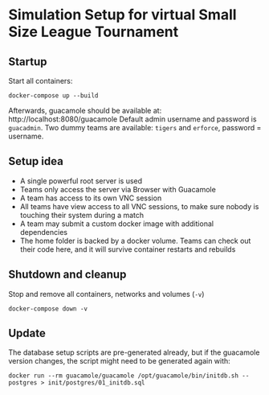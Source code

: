 # Simulation Setup for virtual Small Size League Tournament

## Startup

Start all containers:
```shell
docker-compose up --build
```
Afterwards, guacamole should be available at: http://localhost:8080/guacamole
Default admin username and password is `guacadmin`.
Two dummy teams are available: `tigers` and `erforce`, password = username.

## Setup idea
 * A single powerful root server is used
 * Teams only access the server via Browser with Guacamole
 * A team has access to its own VNC session
 * All teams have view access to all VNC sessions, to make sure nobody is touching their system during a match
 * A team may submit a custom docker image with additional dependencies
 * The home folder is backed by a docker volume. Teams can check out their code here, and it will survive container restarts and rebuilds


## Shutdown and cleanup

Stop and remove all containers, networks and volumes (`-v`)
```shell
docker-compose down -v
```

## Update

The database setup scripts are pre-generated already, but if
the guacamole version changes, the script might need to be generated again with:
```shell
docker run --rm guacamole/guacamole /opt/guacamole/bin/initdb.sh --postgres > init/postgres/01_initdb.sql
```
